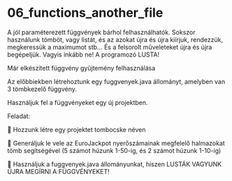 # 06_functions_another_file

A jól paraméterezett függvények bárhol felhasználhatók. Sokszor használunk tömböt, vagy listát, és az azokat újra és újra kiírjuk, rendezzük, megkeressük a maximumot stb… És a felsorolt műveleteket újra és újra begépeljük. Vagyis inkább ne! A programozó LUSTA!

Már elkészített függvény gyűjtemény felhasználása

Az előbbiekben létrehoztunk egy fuggvenyek.java állományt, amelyben van 3 tömbkezelő függvény.

Használjuk fel a függvényeket egy új projektben. 

Feladat:  

 Hozzunk létre egy projektet tombocske néven

 Generáljuk le vele az EuroJackpot nyerőszámainak megfelelő halmazokat tömb segítségével (5 számot húzunk 1-50-ig, és 2 számot húzunk 1-10-ig)

 Használjuk a fuggvenyek.java állományunkat, hiszen LUSTÁK VAGYUNK ÚJRA MEGÍRNI A FÜGGVÉNYEKET! 
